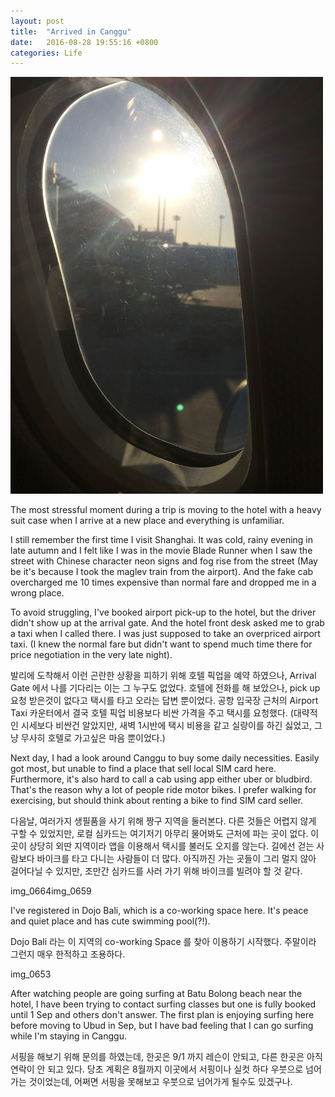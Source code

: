 ```yaml
---
layout: post
title:  "Arrived in Canggu"
date:   2016-08-28 19:55:16 +0800
categories: Life
---
```





<img src="/assets/IMG_0648.JPG" width="500px" >
<In the plane to Bali>






The most stressful moment during a trip is moving to the hotel with a heavy suit case when I arrive at a new place and everything is unfamiliar.

I still remember the first time I visit Shanghai. It was cold, rainy evening in late autumn and I felt like I was in the movie Blade Runner when I saw the street with Chinese character neon signs and fog rise from the street (May be it's because I took the maglev train from the airport). And the fake cab overcharged me 10 times expensive than normal fare and dropped me in a wrong place.

To avoid struggling, I've booked airport pick-up to the hotel, but the driver didn't show up at the arrival gate. And the hotel front desk asked me to grab a taxi when I called there. I was just supposed to take an overpriced airport taxi. (I knew the normal fare but didn't want to spend much time there for price negotiation in the very late night).

발리에 도착해서 이런 곤란한 상황을 피하기 위해 호텔 픽업을 예약 하였으나, Arrival Gate 에서 나를 기다리는 이는 그 누구도 없었다. 호텔에 전화를 해 보았으나, pick up 요청 받은것이 없다고 택시를 타고 오라는 답변 뿐이었다. 공항 입국장 근처의 Airport Taxi 카운터에서 결국 호텔 픽업 비용보다 비싼 가격을 주고 택시를 요청했다. (대략적인 시세보다 비싼건 알았지만, 새벽 1시반에 택시 비용을 같고 실랑이를 하긴 싫었고, 그냥 무사히 호텔로 가고싶은 마음 뿐이었다.)

Next day, I had a look around Canggu to buy some daily necessities. Easily got most, but unable to find a place that sell local SIM card here. Furthermore, it's also hard to call a cab using app either uber or bludbird. That's the reason why a lot of people ride motor bikes. I prefer walking for exercising, but should think about renting a bike to find SIM card seller.

다음날, 여러가지 생필품을 사기 위해 짱구 지역을 둘러본다. 다른 것들은 어렵지 않게 구할 수 있었지만, 로컬 심카드는 여기저기 아무리 물어봐도 근처에 파는 곳이 없다. 이곳이 상당히 외딴 지역이라 앱을 이용해서 택시를 불러도 오지를 않는다. 길에선 걷는 사람보다 바이크를 타고 다니는 사람들이 더 많다. 아직까진 가는 곳들이 그리 멀지 않아 걸어다닐 수 있지만, 조만간 심카드를 사러 가기 위해 바이크를 빌려야 할 것 같다.

img_0664img_0659

<Dojo Bali>

I've registered in Dojo Bali, which is a co-working space here. It's peace and quiet place and has cute swimming pool(?!).

Dojo Bali 라는 이 지역의 co-working Space 를 찾아 이용하기 시작했다. 주말이라 그런지 매우 한적하고 조용하다.

img_0653

<Batu Bolong beach>



After watching people are going surfing at Batu Bolong beach near the hotel, I have been trying to contact surfing classes but one is fully booked until 1 Sep and others don't answer. The first plan is enjoying surfing here before moving to Ubud in Sep, but I have bad feeling that I can go surfing while I'm staying in Canggu.

서핑을 해보기 위해 문의를 하였는데, 한곳은 9/1 까지 레슨이 안되고, 다른 한곳은 아직 연락이 안 되고 있다. 당초 계획은  8월까지 이곳에서 서핑이나 실컷 하다 우붓으로 넘어가는 것이었는데, 어쩌면 서핑을 못해보고 우붓으로 넘어가게 될수도 있겠구나.
